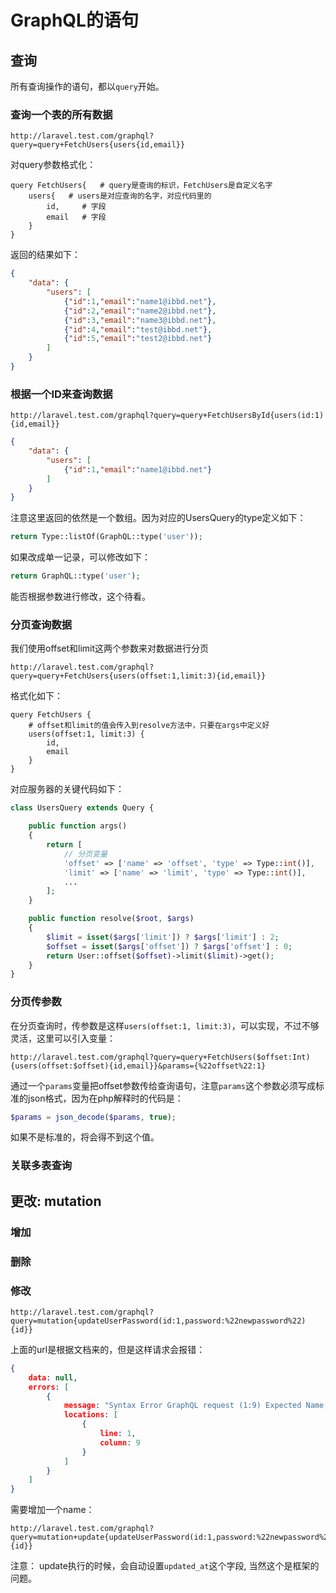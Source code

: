 # GraphQL的语句

## 查询

所有查询操作的语句，都以`query`开始。

### 查询一个表的所有数据

```
http://laravel.test.com/graphql?query=query+FetchUsers{users{id,email}}
```

对query参数格式化：

```
query FetchUsers{   # query是查询的标识，FetchUsers是自定义名字
    users{   # users是对应查询的名字，对应代码里的
        id,     # 字段
        email   # 字段
    }
}
```

返回的结果如下：

```json
{
    "data": {
        "users": [
            {"id":1,"email":"name1@ibbd.net"},
            {"id":2,"email":"name2@ibbd.net"},
            {"id":3,"email":"name3@ibbd.net"},
            {"id":4,"email":"test@ibbd.net"},
            {"id":5,"email":"test2@ibbd.net"}
        ]
    }
}
```

### 根据一个ID来查询数据

```
http://laravel.test.com/graphql?query=query+FetchUsersById{users(id:1){id,email}}
```

```json
{
    "data": {
        "users": [
            {"id":1,"email":"name1@ibbd.net"}
        ]
    }
}
```

注意这里返回的依然是一个数组。因为对应的UsersQuery的type定义如下：

```php
return Type::listOf(GraphQL::type('user'));
```

如果改成单一记录，可以修改如下：

```php
return GraphQL::type('user');
```

能否根据参数进行修改，这个待看。

### 分页查询数据

我们使用offset和limit这两个参数来对数据进行分页

```
http://laravel.test.com/graphql?query=query+FetchUsers{users(offset:1,limit:3){id,email}}
```

格式化如下：

```
query FetchUsers {
    # offset和limit的值会传入到resolve方法中，只要在args中定义好
    users(offset:1, limit:3) {
        id,
        email
    }
}
```

对应服务器的关键代码如下：


```php
class UsersQuery extends Query {

    public function args()
    {
        return [
            // 分页变量
            'offset' => ['name' => 'offset', 'type' => Type::int()],
            'limit' => ['name' => 'limit', 'type' => Type::int()],
            ...
        ];
    }

    public function resolve($root, $args)
    {
        $limit = isset($args['limit']) ? $args['limit'] : 2;
        $offset = isset($args['offset']) ? $args['offset'] : 0;
        return User::offset($offset)->limit($limit)->get();
    }
}
```

### 分页传参数

在分页查询时，传参数是这样`users(offset:1, limit:3)`，可以实现，不过不够灵活，这里可以引入变量：

```
http://laravel.test.com/graphql?query=query+FetchUsers($offset:Int){users(offset:$offset){id,email}}&params={%22offset%22:1}
```

通过一个`params`变量把offset参数传给查询语句，注意`params`这个参数必须写成标准的json格式，因为在php解释时的代码是：

```php
$params = json_decode($params, true);
```

如果不是标准的，将会得不到这个值。

### 关联多表查询


## 更改: mutation

### 增加

### 删除

### 修改

```
http://laravel.test.com/graphql?query=mutation{updateUserPassword(id:1,password:%22newpassword%22){id}}
```

上面的url是根据文档来的，但是这样请求会报错：

```json
{
    data: null,
    errors: [
        {
            message: "Syntax Error GraphQL request (1:9) Expected Name, found { 1: mutation{updateUserPassword(id:1,password:"newpassword"){id}} ^ ",
            locations: [
                {
                    line: 1,
                    column: 9
                }
            ]
        }
    ]
}
```

需要增加一个name：

```
http://laravel.test.com/graphql?query=mutation+update{updateUserPassword(id:1,password:%22newpassword%22){id}}
```

注意：
update执行的时候，会自动设置`updated_at`这个字段, 当然这个是框架的问题。








